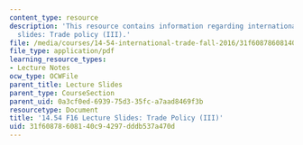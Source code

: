 ```yaml
---
content_type: resource
description: 'This resource contains information regarding international trade lecture
  slides: Trade policy (III).'
file: /media/courses/14-54-international-trade-fall-2016/31f60878608140c94297dddb537a470d_MIT14_54F16_Lecture_22.pdf
file_type: application/pdf
learning_resource_types:
- Lecture Notes
ocw_type: OCWFile
parent_title: Lecture Slides
parent_type: CourseSection
parent_uid: 0a3cf0ed-6939-75d3-35fc-a7aad8469f3b
resourcetype: Document
title: '14.54 F16 Lecture Slides: Trade Policy (III)'
uid: 31f60878-6081-40c9-4297-dddb537a470d
---
```

